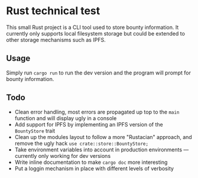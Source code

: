 # Rust technical test

This small Rust project is a CLI tool used to store bounty information.
It currently only supports local filesystem storage but could be extended to other storage mechanisms such as IPFS.

## Usage

Simply run `cargo run` to run the dev version and the program will prompt for bounty information.

## Todo

- Clean error handling, most errors are propagated up top to the `main` function and will display ugly in a console
- Add support for IPFS by implementing an IPFS version of the `BountyStore` trait
- Clean up the modules layout to follow a more "Rustacian" approach, and remove the ugly hack `use crate::store::BountyStore;`
- Take environment variables into account in production environments — currently only working for dev versions
- Write inline documentation to make `cargo doc` more interesting
- Put a loggin mechanism in place with different levels of verbosity
